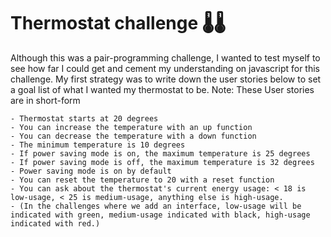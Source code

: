 # Thermostat challenge 🌡🌡

Although this was a pair-programming challenge, I wanted to test myself to see how far I could get and cement my 
understanding on javascript for this challenge. My first strategy was to write down the user stories below to 
set a goal list of what I wanted my thermostat to be. Note: These User stories are in short-form 

```
- Thermostat starts at 20 degrees
- You can increase the temperature with an up function
- You can decrease the temperature with a down function
- The minimum temperature is 10 degrees
- If power saving mode is on, the maximum temperature is 25 degrees
- If power saving mode is off, the maximum temperature is 32 degrees
- Power saving mode is on by default
- You can reset the temperature to 20 with a reset function
- You can ask about the thermostat's current energy usage: < 18 is low-usage, < 25 is medium-usage, anything else is high-usage.
- (In the challenges where we add an interface, low-usage will be indicated with green, medium-usage indicated with black, high-usage indicated with red.)

```
